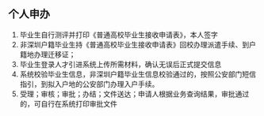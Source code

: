 ## 个人申办
1. 毕业生自行测评并打印《普通高校毕业生接收申请表》，本人签字
2. 非深圳户籍毕业生持《普通高校毕业生接收申请表》回校办理派遣手续、到户籍地办理迁移证；
3. 毕业生登录人才引进系统上传所需材料，确认无误后正式提交信息
4. 系统校验毕业生信息，非深圳户籍毕业生信息校验通过的，按照公安部门短信指引，到拟入户地的公安部门办理入户手续。
5. 受理；审核；审批；办结；文件送达；申请人根据业务查询结果，审批通过的，可自行在系统打印审批文件
